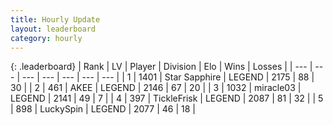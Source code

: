 ```yaml
---
title: Hourly Update
layout: leaderboard
category: hourly
---
```


{: .leaderboard}
| Rank | LV | Player | Division | Elo | Wins | Losses |
| --- | --- | --- | --- | --- | --- | --- |
| <span data-change="0">1</span> | 1401 | <span title="ID: 315148">Star Sapphire</span> | LEGEND | <span data-change="0">2175</span> | <span data-change="0">88</span> | <span data-change="0">30</span> |
| <span data-change="0">2</span> | 461 | <span title="ID: 455100">AKEE</span> | LEGEND | <span data-change="0">2146</span> | <span data-change="0">67</span> | <span data-change="0">20</span> |
| <span data-change="0">3</span> | 1032 | <span title="ID: 416373">miracle03</span> | LEGEND | <span data-change="0">2141</span> | <span data-change="0">49</span> | <span data-change="0">7</span> |
| <span data-change="0">4</span> | 397 | <span title="ID: 512212">TickleFrisk</span> | LEGEND | <span data-change="0">2087</span> | <span data-change="0">81</span> | <span data-change="0">32</span> |
| <span data-change="0">5</span> | 898 | <span title="ID: 498412">LuckySpin</span> | LEGEND | <span data-change="0">2077</span> | <span data-change="0">46</span> | <span data-change="0">18</span> |